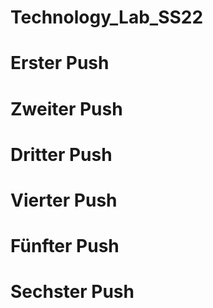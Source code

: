 # Technology_Lab_SS22
# Erster Push
# Zweiter Push
# Dritter Push
# Vierter Push
# Fünfter Push
# Sechster Push